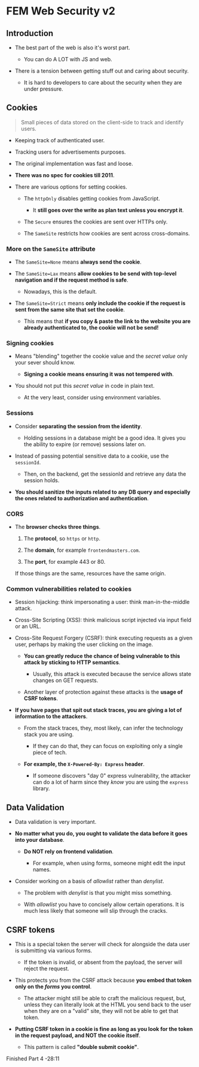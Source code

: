 # FEM Web Security v2

## Introduction

- The best part of the web is also it's worst part.

  - You can do A LOT with JS and web.

- There is a tension between getting stuff out and caring about security.

  - It is hard to developers to care about the security when they are under pressure.

## Cookies

> Small pieces of data stored on the client-side to track and identify users.

- Keeping track of authenticated user.

- Tracking users for advertisements purposes.

- The original implementation was fast and loose.

- **There was no spec for cookies till 2011**.

- There are various options for setting cookies.

  - The `httpOnly` disables getting cookies from JavaScript.

    - It **still goes over the write as plan text unless you encrypt it**.

  - The `Secure` ensures the cookies are sent over HTTPs only.

  - The `SameSite` restricts how cookies are sent across cross-domains.

### More on the `SameSite` attribute

- The `SameSite=None` means **always send the cookie**.

- The `SameSite=Lax` means **allow cookies to be send with top-level navigation and if the request method is safe**.

  - Nowadays, this is the default.

- The `SameSite=Strict` means **only include the cookie if the request is sent from the same site that set the cookie**.

  - This means that **if you copy & paste the link to the website you are already authenticated to, the cookie will not be send!**

### Signing cookies

- Means "blending" together the cookie value and the _secret value_ only your sever should know.

  - **Signing a cookie means ensuring it was not tempered with**.

- You should not put this _secret value_ in code in plain text.

  - At the very least, consider using environment variables.

### Sessions

- Consider **separating the session from the identity**.

  - Holding sessions in a database might be a good idea. It gives you the ability to expire (or remove) sessions later on.

- Instead of passing potential sensitive data to a cookie, use the `sessionId`.

  - Then, on the backend, get the sessionId and retrieve any data the session holds.

- **You should sanitize the inputs related to any DB query and especially the ones related to authorization and authentication**.

### CORS

- The **browser checks three things**.

  1. The **protocol**, so `https` or `http`.

  2. The **domain**, for example `frontendmasters.com`.

  3. The **port**, for example 443 or 80.

  If those things are the same, resources have the same origin.

### Common vulnerabilities related to cookies

- Session hijacking: think impersonating a user: think man-in-the-middle attack.

- Cross-Site Scripting (XSS): think malicious script injected via input field or an URL.

- Cross-Site Request Forgery (CSRF): think executing requests as a given user, perhaps by making the user clicking on the image.

  - **You can greatly reduce the chance of being vulnerable to this attack by sticking to HTTP semantics**.

    - Usually, this attack is executed because the service allows state changes on GET requests.

  - Another layer of protection against these attacks is the **usage of CSRF tokens**.

- **If you have pages that spit out stack traces, you are giving a lot of information to the attackers**.

  - From the stack traces, they, most likely, can infer the technology stack you are using.

    - If they can do that, they can focus on exploiting only a single piece of tech.

  - **For example, the `X-Powered-By: Express` header**.

    - If someone discovers "day 0" express vulnerability, the attacker can do a lot of harm since they _know_ you are using the `express` library.

## Data Validation

- Data validation is very important.

- **No matter what you do, you ought to validate the data before it goes into your database**.

  - **Do NOT rely on frontend validation**.

    - For example, when using forms, someone might edit the input names.

- Consider working on a basis of _allowlist_ rather than _denylist_.

  - The problem with _denylist_ is that you might miss something.

  - With _allowlist_ you have to concisely allow certain operations. It is much less likely that someone will slip through the cracks.

## CSRF tokens

- This is a special token the server will check for alongside the data user is submitting via various forms.

  - If the token is invalid, or absent from the payload, the server will reject the request.

- This protects you from the CSRF attack because **you embed that token only on the _forms_ you control**.

  - The attacker might still be able to craft the malicious request, but, unless they can literally look at the HTML you send back to the user when they are on a "valid" site, they will not be able to get that token.

- **Putting CSRF token in a cookie is fine as long as you look for the token in the request payload, and NOT the cookie itself**.

  - This pattern is called **"double submit cookie"**.

Finished Part 4 -28:11
